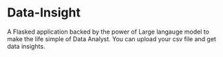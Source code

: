 # Data-Insight
A Flasked application backed by the power of Large langauge model to make the life simple of Data Analyst.
You can upload your csv file and get data insights.